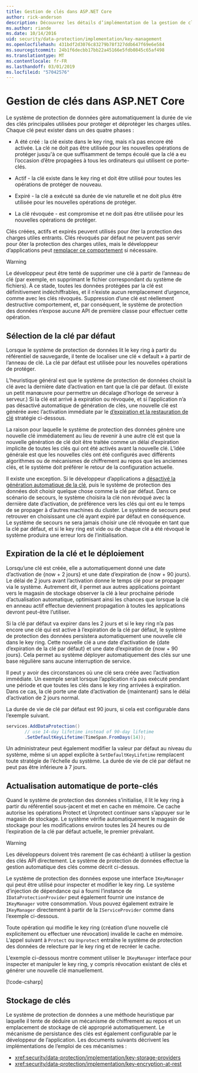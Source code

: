 ```yaml
---
title: Gestion de clés dans ASP.NET Core
author: rick-anderson
description: Découvrez les détails d’implémentation de la gestion de clés de Protection des données ASP.NET Core API.
ms.author: riande
ms.date: 10/14/2016
uid: security/data-protection/implementation/key-management
ms.openlocfilehash: 431bdf2d3076c83279b78f327ddb647f69e6e584
ms.sourcegitcommit: 24b1f6decbb17bb22a45166e5fdb0845c65af498
ms.translationtype: MT
ms.contentlocale: fr-FR
ms.lasthandoff: 03/01/2019
ms.locfileid: "57042576"
---
```

# <a name="key-management-in-aspnet-core"></a>Gestion de clés dans ASP.NET Core

<a name="data-protection-implementation-key-management"></a>

Le système de protection de données gère automatiquement la durée de vie des clés principales utilisées pour protéger et déprotéger les charges utiles. Chaque clé peut exister dans un des quatre phases :

* A été créé : la clé existe dans le key ring, mais n’a pas encore été activée. La clé ne doit pas être utilisée pour les nouvelles opérations de protéger jusqu'à ce que suffisamment de temps écoulé que la clé a eu l’occasion d’être propagées à tous les ordinateurs qui utilisent ce porte-clés.

* Actif - la clé existe dans le key ring et doit être utilisé pour toutes les opérations de protéger de nouveau.

* Expiré - la clé a exécuté sa durée de vie naturelle et ne doit plus être utilisée pour les nouvelles opérations de protéger.

* La clé révoquée - est compromise et ne doit pas être utilisée pour les nouvelles opérations de protéger.

Clés créées, actifs et expirés peuvent utilisés pour ôter la protection des charges utiles entrants. Clés révoqués par défaut ne peuvent pas servir pour ôter la protection des charges utiles, mais le développeur d’applications peut [remplacer ce comportement](xref:security/data-protection/consumer-apis/dangerous-unprotect#data-protection-consumer-apis-dangerous-unprotect) si nécessaire.

>[!WARNING]
> Le développeur peut être tenté de supprimer une clé à partir de l’anneau de clé (par exemple, en supprimant le fichier correspondant du système de fichiers). À ce stade, toutes les données protégées par la clé est définitivement indéchiffrables, et il n’existe aucun remplacement d’urgence, comme avec les clés révoqués. Suppression d’une clé est réellement destructive comportement, et, par conséquent, le système de protection des données n’expose aucune API de première classe pour effectuer cette opération.

## <a name="default-key-selection"></a>Sélection de la clé par défaut

Lorsque le système de protection de données lit le key ring à partir du référentiel de sauvegarde, il tente de localiser une clé « default » à partir de l’anneau de clé. La clé par défaut est utilisée pour les nouvelles opérations de protéger.

L’heuristique général est que le système de protection de données choisit la clé avec la dernière date d’activation en tant que la clé par défaut. (Il existe un petit manœuvre pour permettre un décalage d’horloge de serveur à serveur.) Si la clé est arrivé à expiration ou révoquée, et si l’application n’a pas désactivé automatique de génération de clés, une nouvelle clé est générée avec l’activation immédiate par le [d’expiration et la restauration de clé](xref:security/data-protection/implementation/key-management#data-protection-implementation-key-management-expiration) stratégie ci-dessous.

La raison pour laquelle le système de protection des données génère une nouvelle clé immédiatement au lieu de revenir à une autre clé est que la nouvelle génération de clé doit être traitée comme un délai d’expiration implicite de toutes les clés qui ont été activés avant la nouvelle clé. L’idée générale est que les nouvelles clés ont été configurés avec différents algorithmes ou de mécanismes de chiffrement au repos que les anciennes clés, et le système doit préférer le retour de la configuration actuelle.

Il existe une exception. Si le développeur d’applications a [désactivé la génération automatique de la clé](xref:security/data-protection/configuration/overview#disableautomatickeygeneration), puis le système de protection des données doit choisir quelque chose comme la clé par défaut. Dans ce scénario de secours, le système choisira la clé non révoqué avec la dernière date d’activation, de préférence vers les clés qui ont eu le temps de se propager à d’autres machines du cluster. Le système de secours peut retrouver en choisissant une clé ayant expiré par défaut en conséquence. Le système de secours ne sera jamais choisir une clé révoquée en tant que la clé par défaut, et si le key ring est vide ou de chaque clé a été révoqué le système produira une erreur lors de l’initialisation.

<a name="data-protection-implementation-key-management-expiration"></a>

## <a name="key-expiration-and-rolling"></a>Expiration de la clé et le déploiement

Lorsqu’une clé est créée, elle a automatiquement donné une date d’activation de {now + 2 jours} et une date d’expiration de {now + 90 jours}. Le délai de 2 jours avant l’activation donne le temps clé pour se propager via le système. Autrement dit, il permet aux autres applications pointant vers le magasin de stockage observer la clé à leur prochaine période d’actualisation automatique, optimisant ainsi les chances que lorsque la clé en anneau actif effectue deviennent propagation à toutes les applications devront peut-être l’utiliser.

Si la clé par défaut va expirer dans les 2 jours et si le key ring n’a pas encore une clé qui est active à l’expiration de la clé par défaut, le système de protection des données persistera automatiquement une nouvelle clé dans le key ring. Cette nouvelle clé a une date d’activation de {date d’expiration de la clé par défaut} et une date d’expiration de {now + 90 jours}. Cela permet au système déployer automatiquement des clés sur une base régulière sans aucune interruption de service.

Il peut y avoir des circonstances où une clé sera créée avec l’activation immédiate. Un exemple serait lorsque l’application n’a pas exécuté pendant une période et que toutes les clés dans le key ring arrivées à expiration. Dans ce cas, la clé porte une date d’activation de {maintenant} sans le délai d’activation de 2 jours normal.

La durée de vie de clé par défaut est 90 jours, si cela est configurable dans l’exemple suivant.

```csharp
services.AddDataProtection()
       // use 14-day lifetime instead of 90-day lifetime
       .SetDefaultKeyLifetime(TimeSpan.FromDays(14));
```

Un administrateur peut également modifier la valeur par défaut au niveau du système, même si un appel explicite à `SetDefaultKeyLifetime` remplacent toute stratégie de l’échelle du système. La durée de vie de clé par défaut ne peut pas être inférieure à 7 jours.

## <a name="automatic-key-ring-refresh"></a>Actualisation automatique de porte-clés

Quand le système de protection des données s’initialise, il lit le key ring à partir du référentiel sous-jacent et met en cache en mémoire. Ce cache autorise les opérations Protect et Unprotect continuer sans s’appuyer sur le magasin de stockage. Le système vérifie automatiquement le magasin de stockage pour les modifications environ toutes les 24 heures ou de l’expiration de la clé par défaut actuelle, le premier prévalant.

>[!WARNING]
> Les développeurs doivent très rarement (le cas échéant) à utiliser la gestion des clés API directement. Le système de protection de données effectue la gestion automatique des clés comme décrit ci-dessus.

Le système de protection des données expose une interface `IKeyManager` qui peut être utilisé pour inspecter et modifier le key ring. Le système d’injection de dépendance qui a fourni l’instance de `IDataProtectionProvider` peut également fournir une instance de `IKeyManager` votre consommation. Vous pouvez également extraire le `IKeyManager` directement à partir de la `IServiceProvider` comme dans l’exemple ci-dessous.

Toute opération qui modifie le key ring (création d’une nouvelle clé explicitement ou effectuer une révocation) invalide le cache en mémoire. L’appel suivant à `Protect` ou `Unprotect` entraîne le système de protection des données de relecture par le key ring et de recréer le cache.

L’exemple ci-dessous montre comment utiliser le `IKeyManager` interface pour inspecter et manipuler le key ring, y compris révocation existant de clés et générer une nouvelle clé manuellement.

[!code-csharp[](key-management/samples/key-management.cs)]

## <a name="key-storage"></a>Stockage de clés

Le système de protection de données a une méthode heuristique par laquelle il tente de déduire un mécanisme de chiffrement au repos et un emplacement de stockage de clé approprié automatiquement. Le mécanisme de persistance des clés est également configurable par le développeur de l’application. Les documents suivants décrivent les implémentations de l’emploi de ces mécanismes :

* <xref:security/data-protection/implementation/key-storage-providers>
* <xref:security/data-protection/implementation/key-encryption-at-rest>

